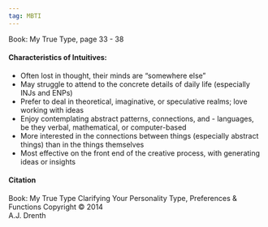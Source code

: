 ```yaml
---
tag: MBTI
---
```

Book: My True Type, page 33 - 38

#### Characteristics of Intuitives:
- Often lost in thought, their minds are “somewhere else”
- May struggle to attend to the concrete details of daily life (especially INJs and ENPs)
- Prefer to deal in theoretical, imaginative, or speculative realms; love working with ideas
- Enjoy contemplating abstract patterns, connections, and - languages, be they verbal, mathematical, or computer-based
- More interested in the connections between things (especially abstract things) than in the things themselves
- Most effective on the front end of the creative process, with generating ideas or insights

#### Citation
Book: My True Type
Clarifying Your Personality Type, Preferences & Functions
Copyright © 2014  
A.J. Drenth